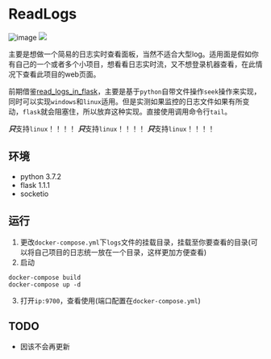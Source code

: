 # ReadLogs

![image](https://user-images.githubusercontent.com/24751376/73341682-17447700-42b8-11ea-9735-40b333a85b9a.png)
![](static/logviewer.gif)

主要是想做一个简易的日志实时查看面板，当然不适合大型log。适用面是假如你有自己的一个或者多个小项目，想看看日志实时流，又不想登录机器查看，在此情况下查看此项目的web页面。

前期借鉴[read_logs_in_flask](https://github.com/mitulshah44/read_logs_in_flask)，主要是基于`python`自带文件操作`seek`操作来实现，同时可以实现`windows`和`linux`适用。但是实测如果监控的日志文件如果有所变动，`flask`就会阻塞住，所以放弃这种实现。直接使用调用命令行`tail`。

***只***支持`linux`！！！！
***只***支持`linux`！！！！
***只***支持`linux`！！！！

## 环境
 - python 3.7.2
 - flask 1.1.1
 - socketio

## 运行
 1. 更改`docker-compose.yml`下`logs`文件的挂载目录，挂载至你要查看的目录(可以将自己项目的日志统一放在一个目录，这样更加方便查看)
 2. 启动
 ```shell
docker-compose build
docker-compose up -d
 ```
 3. 打开`ip:9700`，查看使用(端口配置在`docker-compose.yml`)
 

## TODO
 - 因该不会再更新
 